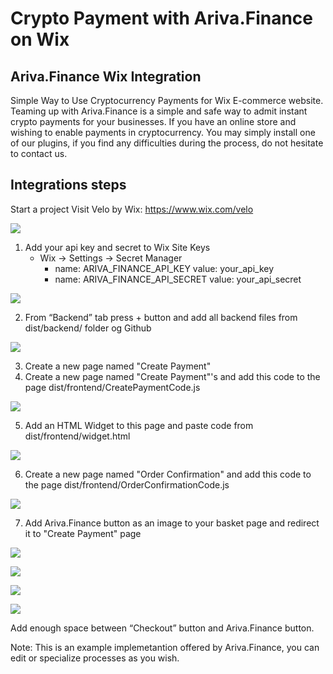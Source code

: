 # Crypto Payment with Ariva.Finance on Wix

## Ariva.Finance Wix Integration

Simple Way to Use Cryptocurrency Payments for Wix E-commerce website. Teaming up with Ariva.Finance is a simple and safe way to admit instant crypto payments for your businesses. If you have an online store and wishing to enable payments in cryptocurrency. You may simply install one of our plugins, if you find any difficulties during the process, do not hesitate to contact us.

## Integrations steps

Start a project Visit Velo by Wix: <https://www.wix.com/velo>

![](images/Aspose.Words.2f7af80d-6ceb-459b-9c4f-66248c189d95.005.png)

1. Add your api key and secret to Wix Site Keys
   - Wix -> Settings -> Secret Manager
     - name: ARIVA_FINANCE_API_KEY value: your_api_key
     - name: ARIVA_FINANCE_API_SECRET value: your_api_secret

![](images/Aspose.Words.2f7af80d-6ceb-459b-9c4f-66248c189d95.006.png)

2. From “Backend” tab press + button and add all backend files from dist/backend/ folder og Github

![](images/Aspose.Words.2f7af80d-6ceb-459b-9c4f-66248c189d95.007.png)

3. Create a new page named "Create Payment"
4. Create a new page named "Create Payment"'s and add this code to the page dist/frontend/CreatePaymentCode.js

![](images/Aspose.Words.2f7af80d-6ceb-459b-9c4f-66248c189d95.008.png)

5. Add an HTML Widget to this page and paste code from dist/frontend/widget.html

![](images/Aspose.Words.2f7af80d-6ceb-459b-9c4f-66248c189d95.009.png)

6. Create a new page named "Order Confirmation" and add this code to the page dist/frontend/OrderConfirmationCode.js

![](images/Aspose.Words.2f7af80d-6ceb-459b-9c4f-66248c189d95.010.png)

7. Add Ariva.Finance button as an image to your basket page and redirect it to "Create Payment" page

![](images/Aspose.Words.2f7af80d-6ceb-459b-9c4f-66248c189d95.011.png)

![](images/Aspose.Words.2f7af80d-6ceb-459b-9c4f-66248c189d95.012.png)

![](images/Aspose.Words.2f7af80d-6ceb-459b-9c4f-66248c189d95.013.png)

![](images/Aspose.Words.2f7af80d-6ceb-459b-9c4f-66248c189d95.014.png)

Add enough space between “Checkout” button and Ariva.Finance button.

Note: This is an example implemetantion offered by Ariva.Finance, you can edit or specialize processes as you wish.
